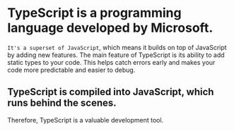 # TypeScript is a programming language developed by Microsoft.

`It's a superset of JavaScript`, which means it builds on top of JavaScript by adding new features. The main feature of TypeScript is its ability to add static types to your code. This helps catch errors early and makes your code more predictable and easier to debug.

## TypeScript is compiled into JavaScript, which runs behind the scenes.

Therefore, TypeScript is a valuable development tool.